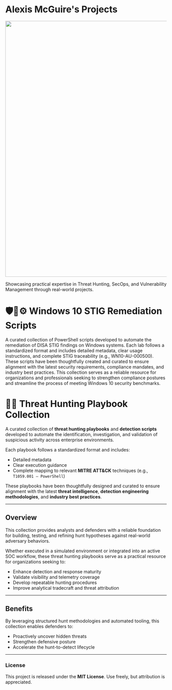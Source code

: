 # Alexis McGuire's Projects

<p align="center">
<img width="1200" height="800" alt="image" src="https://github.com/user-attachments/assets/5c1f11b0-f1e5-41a9-8acb-3212ca198312" />
</p>


Showcasing practical expertise in Threat Hunting, SecOps, and Vulnerability Management through real-world projects.
# #

# 🛡️🧰⚙️ Windows 10 STIG Remediation Scripts 

A curated collection of PowerShell scripts developed to automate the remediation of DISA STIG findings on Windows systems. Each lab follows a standardized format and includes detailed metadata, clear usage instructions, and complete STIG traceability (e.g., WN10-AU-000500). These scripts have been thoughtfully created and curated to ensure alignment with the latest security requirements, compliance mandates, and industry best practices.
This collection serves as a reliable resource for organizations and professionals seeking to strengthen compliance postures and streamline the process of meeting Windows 10 security benchmarks.
# #

# 🕵️‍♂️ Threat Hunting Playbook Collection

A curated collection of **threat hunting playbooks** and **detection scripts** developed to automate the identification, investigation, and validation of suspicious activity across enterprise environments.

Each playbook follows a standardized format and includes:

- Detailed metadata  
- Clear execution guidance  
- Complete mapping to relevant **MITRE ATT&CK** techniques (e.g., `T1059.001 – PowerShell`)

These playbooks have been thoughtfully designed and curated to ensure alignment with the latest **threat intelligence**, **detection engineering methodologies**, and **industry best practices**.

---

## Overview

This collection provides analysts and defenders with a reliable foundation for building, testing, and refining hunt hypotheses against real-world adversary behaviors.

Whether executed in a simulated environment or integrated into an active SOC workflow, these threat hunting playbooks serve as a practical resource for organizations seeking to:

- Enhance detection and response maturity  
- Validate visibility and telemetry coverage  
- Develop repeatable hunting procedures  
- Improve analytical tradecraft and threat attribution  

---

## Benefits

By leveraging structured hunt methodologies and automated tooling, this collection enables defenders to:

- Proactively uncover hidden threats  
- Strengthen defensive posture  
- Accelerate the hunt-to-detect lifecycle  

---

### License

This project is released under the **MIT License**. Use freely, but attribution is appreciated.
